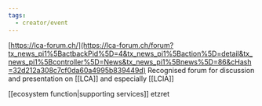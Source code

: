 ```yaml
---
tags:
  - creator/event
---
```

[https://lca-forum.ch/](https://lca-forum.ch/forum?tx_news_pi1%5BactbackPid%5D=4&tx_news_pi1%5Baction%5D=detail&tx_news_pi1%5Bcontroller%5D=News&tx_news_pi1%5Bnews%5D=86&cHash=32d212a308c7cf0da60a4995b839449d)
Recognised forum for discussion and presentation on [[LCA]] and especially [[LCIA]]

[[ecosystem function|supporting services]] etzret 
